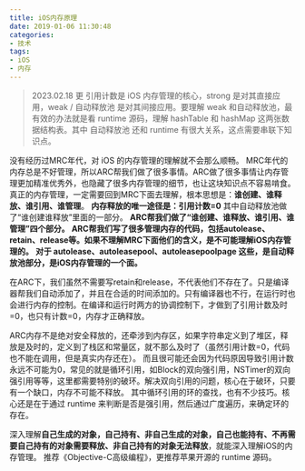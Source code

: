 ```yaml
---
title: iOS内存原理
date: 2019-01-06 11:30:48
categories:
- 技术
tags:
- iOS
- 内存
---
```


> 2023.02.18 更
> 引用计数是 iOS 内存管理的核心，strong 是对其直接应用，weak / 自动释放池 是对其间接应用。要理解 weak 和自动释放池，最有效的办法就是看 runtime 源码，理解 hashTable 和 hashMap 这两张数据结构表。其中 自动释放池 还和 runtime 有很大关系，这点需要串联下知识点。

没有经历过MRC年代，对 iOS 的内存管理的理解就不会那么顺畅。
MRC年代的内存总是不好管理，所以ARC帮我们做了很多事情。ARC做了很多事情让内存管理更加精准优秀外，也隐藏了很多内存管理的细节，也让这块知识点不容易啃食。
真正的内存管理，一定需要回到MRC下面去理解，根本思想是：**谁创建、谁释放、谁引用、谁管理**。
**内存释放的唯一途径是：引用计数=0**
其中自动释放池做了“谁创建谁释放”里面的一部分。
**ARC帮我们做了“谁创建、谁释放、谁引用、谁管理”四个部分。**
**ARC帮我们写了很多管理内存的代码，包括autolease、retain、release等。如果不理解MRC下面他们的含义，是不可能理解iOS内存管理的。**
**对于 autolease、autoleasepool、autoleasepoolpage 这些，是自动释放池部分，是iOS内存管理的一个面。**

在ARC下，我们虽然不需要写retain和release，不代表他们不存在了。只是编译器帮我们自动添加了，并且在合适的时间添加的。只有编译器也不行，在运行时也会进行内存的控制。在编译和运行时两方的协调控制下，才做到了引用计数及时=0，也只有计数=0，内存才正确释放。

ARC内存不是绝对安全释放的，还牵涉到内存区，如果字符串定义到了堆区，释放是及时的，定义到了栈区和常量区，就不那么及时了（虽然引用计数=0，代码也不能在调用，但是真实内存还在）。
而且很可能还会因为代码原因导致引用计数永远不可能为0，常见的就是循环引用，如Block的双向强引用，NSTimer的双向强引用等等，这里都需要特别的破环。解决双向引用的问题，核心在于破环，只要有一个缺口，内存不可能不释放。
其中循环引用的环的查找，也有不少技巧。核心还是在于通过 runtime 来判断是否是强引用，然后通过广度遍历，来确定环的存在。

深入理解**自己生成的对象，自己持有、非自己生成的对象，自己也能持有、不再需要自己持有的对象需要释放、非自己持有的对象无法释放**，就能深入理解iOS的内存管理。
推荐《Objective-C高级编程》，更推荐苹果开源的 runtime 源码。
